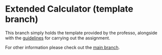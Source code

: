 # Extended Calculator (template branch)
This branch simply holds the template provided by the professo, alongside with the [guidelines](Guidelines.pdf) for carrying out the assignment.

For other information please check out the [main branch](https://github.com/Bjastkuliar/extended_calculator/tree/main).
